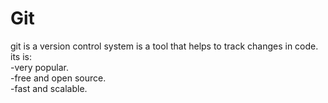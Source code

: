 # Git
git is a version control system is a tool that helps to track changes in code.  
its is:  
-very popular.  
-free and open source.    
-fast and scalable.  
